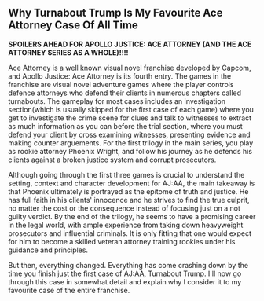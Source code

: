 ## Why Turnabout Trump Is My Favourite Ace Attorney Case Of All Time 
**SPOILERS AHEAD FOR APOLLO JUSTICE: ACE ATTORNEY (AND THE ACE ATTORNEY SERIES AS A WHOLE)!!!!**

Ace Attorney is a well known visual novel franchise developed by Capcom, and Apollo Justice: Ace Attorney is its fourth entry. The games in the franchise are visual novel adventure games where the player controls defence attorneys who defend their clients in numerous chapters called turnabouts. The gameplay for most cases includes an investigation section(which is usually skipped for the first case of each game) where you get to investigate the crime scene for clues and talk to witnesses to extract as much information as you can before the trial section, where you must defend your client by cross examining witnesses, presenting evidence and making counter arguements. For the first trilogy in the main series, you play as rookie attorney Phoenix Wright, and follow his journey as he defends his clients against a broken justice system and corrupt prosecutors. 

Although going through the first three games is crucial to understand the setting, context and character development for AJ:AA, the main takeaway is that Phoenix ultimately is portrayed as the epitome of truth and justice. He has full faith in his clients' innocence and he strives to find the true culprit, no matter the cost or the consequence instead of focusing just on a not guilty verdict. By the end of the trilogy, he seems to have a promising career in the legal world, with ample experience from taking down heavyweight prosecutors and influential criminals. It is only fitting that one would expect for him to become a skilled veteran attorney training rookies under his guidance and principles.

But then, everything changed. Everything has come crashing down by the time you finish just the first case of AJ:AA, Turnabout Trump. I'll now go through this case in somewhat detail and explain why I consider it to my favourite case of the entire franchise.
